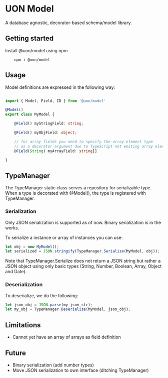 # UON Model

A database agnostic, decorator-based schema/model library.

## Getting started

Install @uon/model using npm

```shell
    npm i @uon/model
```

## Usage

Model definitions are expressed in the following way:

```typescript

import { Model, Field, ID } from '@uon/model'

@Model()
export class MyModel {

    @Field() myStringField: string;

    @Field() myObjField: object;

    // for array fields you need to specify the array element type
    // as a decorator argument due to TypeScript not emiting array element type
    @Field(String) myArrayField: string[]

}
```

## TypeManager
The TypeManager static class serves a repository for serializable type. When a type is decorated with @Model(), the type is registered with TypeManager.


### Serialization

Only JSON serialization is supported as of now. Binary serialization is in the works.

To serialize a instance or array of instances you can use:

```typescript
let obj = new MyModel();
let serialized = JSON.stringify(TypeManager.Serialize(MyModel, obj));
```
Note that TypeManager.Serialize does not return a JSON string but rather a JSON object using only basic types (String, Number, Boolean, Array, Object and Date).

### Deserialization
To deserialize, we do the following:
```typescript
let json_obj = JSON.parse(my_json_str);
let my_obj = TypeManager.Deserialize(MyModel, json_obj);
```

## Limitations

- Cannot yet have an array of arrays as field definition


## Future

- Binary serialization (add number types)
- Move JSON serialization to own interface (ditching TypeManager)